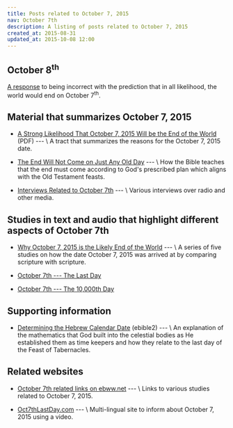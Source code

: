 ```yaml
---
title: Posts related to October 7, 2015
nav: October 7th
description: A listing of posts related to October 7, 2015
created_at: 2015-08-31
updated_at: 2015-10-08 12:00
---
```

## October 8<sup>th</sup>

[A response](/archives/2015/10/08/october-8th/)
to being incorrect with the prediction that in all likelihood,
the world would end on October 7<sup>th</sup>.

## Material that summarizes October 7, 2015

* [A Strong Likelihood That October 7, 2015 Will be the End of the World](http://ebible2.com/wp-content/uploads/2015/03/strong-likelihood-tract2.pdf) (PDF) --- \\
A tract that summarizes the reasons for the October 7, 2015 date.

* [The End Will Not Come on Just Any Old Day](/archives/2015/10/01/the-end-will-not-come-on-just-any-old-day/) --- \\
How the Bible teaches that the end must come according to God's prescribed plan which aligns with the Old Testament feasts.

* [Interviews Related to October 7th](/questions/interviews/) --- \\
Various interviews over radio and other media.

## Studies in text and audio that highlight different aspects of October 7th

* [Why October 7, 2015 is the Likely End of the World](/studies/why-october-7-2015-is-the-likely-end-of-the-world/) --- \\
A series of five studies on how the date October 7, 2015 was arrived at by comparing
scripture with scripture.

* [October 7th --- The Last Day](/archives/2015/08/23/october-7th-the-last-day/)

* [October 7th --- The 10,000th Day](/archives/2015/08/09/october-7th-the-10-000th-day/)

## Supporting information

* [Determining the Hebrew Calendar Date](http://ebible2.com/determining-the-hebrew-calendar-date/) (ebible2) --- \\
An explanation of the mathematics that God built into the celestial bodies as
He established them as time keepers and how they relate to the last day of the
Feast of Tabernacles. 

## Related websites

* [October 7th related links on ebww.net](http://ebww.net/october-7-2015-links/) --- \\
Links to various studies related to October 7, 2015.

* [Oct7thLastDay.com](http://oct7thlastday.com) --- \\
Multi-lingual site to inform about October 7, 2015 using a video.

